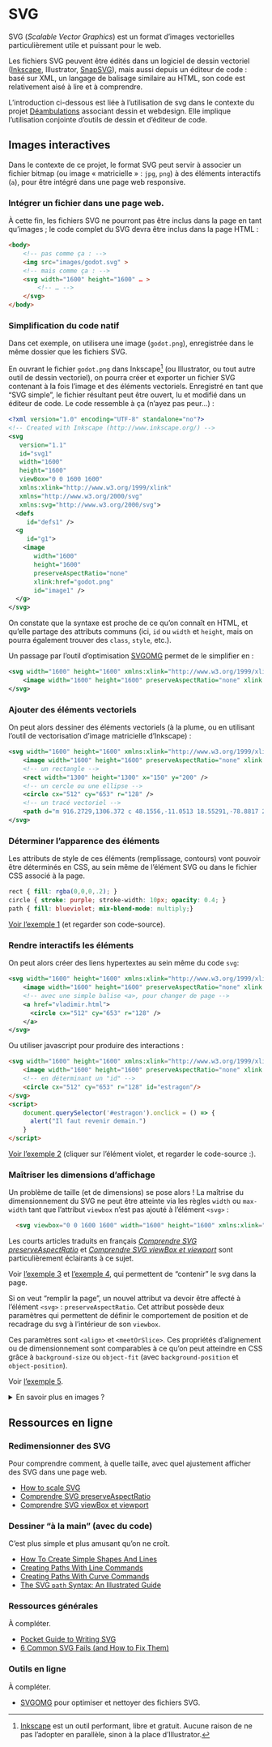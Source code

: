 # SVG

SVG (_Scalable Vector Graphics_) est un format d’images vectorielles particulièrement utile et puissant pour le web.

Les fichiers SVG peuvent être édités dans un logiciel de dessin vectoriel ([Inkscape](https://inkscape.org/), Illustrator, [SnapSVG](http://snapsvg.io/)), mais aussi depuis un éditeur de code : basé sur XML, un langage de balisage similaire au HTML, son code est relativement aisé à lire et à comprendre.


L’introduction ci-dessous est liée à l’utilisation de svg dans le contexte du projet [Déambulations](../../projets/deambulations/) associant dessin et webdesign. Elle implique l’utilisation conjointe d’outils de dessin et d’éditeur de code.

## Images interactives

Dans le contexte de ce projet, le format SVG peut servir à associer un fichier bitmap (ou image « matricielle » : `jpg`, `png`) à des éléments interactifs (`a`), pour être intégré dans une page web responsive.

### Intégrer un fichier dans une page web.

À cette fin, les fichiers SVG ne pourront pas être inclus dans la page en tant qu’images ; le code complet du SVG devra être inclus dans la page HTML :

```html
<body>
    <!-- pas comme ça : -->
    <img src="images/godot.svg" >
    <!-- mais comme ça : -->
    <svg width="1600" height="1600" … >
        <!-- … -->
    </svg>
</body>
```

### Simplification du code natif


Dans cet exemple, on utilisera une image (`godot.png`), enregistrée dans le même dossier que les fichiers SVG.

En ouvrant le fichier `godot.png` dans Inkscape[^inkscape] (ou Illustrator, ou tout autre outil de dessin vectoriel), on pourra créer et exporter un fichier SVG contenant à la fois l’image et des éléments vectoriels. Enregistré en tant que “SVG simple”, le fichier résultant peut être ouvert, lu et modifié dans un éditeur de code. Le code ressemble à ça (n’ayez pas peur…) :
```svg
<?xml version="1.0" encoding="UTF-8" standalone="no"?>
<!-- Created with Inkscape (http://www.inkscape.org/) -->
<svg
   version="1.1"
   id="svg1" 
   width="1600"
   height="1600"
   viewBox="0 0 1600 1600"
   xmlns:xlink="http://www.w3.org/1999/xlink"
   xmlns="http://www.w3.org/2000/svg"
   xmlns:svg="http://www.w3.org/2000/svg">
  <defs
     id="defs1" />
  <g
     id="g1">
    <image
       width="1600"
       height="1600"
       preserveAspectRatio="none"
       xlink:href="godot.png"
       id="image1" />
  </g>
</svg>
```
On constate que la syntaxe est proche de ce qu’on connaît en HTML, et qu’elle partage des attributs communs (ici, `id` ou `width` et `height`, mais on pourra également trouver des `class`, `style`, etc.).

Un passage par l’outil d’optimisation [SVGOMG](https://jakearchibald.github.io/svgomg/) permet de le simplifier en :
```svg
<svg width="1600" height="1600" xmlns:xlink="http://www.w3.org/1999/xlink" xmlns="http://www.w3.org/2000/svg">
    <image width="1600" height="1600" preserveAspectRatio="none" xlink:href="godot.png"/>
</svg>
```
### Ajouter des éléments vectoriels

On peut alors dessiner des éléments vectoriels (à la plume, ou en utilisant l’outil de vectorisation d’image matricielle d’Inkscape) :

```svg
<svg width="1600" height="1600" xmlns:xlink="http://www.w3.org/1999/xlink" xmlns="http://www.w3.org/2000/svg">
    <image width="1600" height="1600" preserveAspectRatio="none" xlink:href="godot.png"/>
    <!-- un rectangle -->
    <rect width="1300" height="1300" x="150" y="200" />
    <!-- un cercle ou une ellipse -->
    <circle cx="512" cy="653" r="128" />
    <!-- un tracé vectoriel -->
    <path d="m 916.2729,1306.372 c 48.1556,-11.0513 18.55291,-78.8817 21.96576,-113.853 -2.45027,-50.8545 -7.84742,-101.4353 -16.88179,-151.4709 -3.47495,-57.13398 12.66694,-112.84982 15.29162,-169.74706 4.17391,-54.32155 9.35373,-108.62351 16.08136,-162.57081 9.08847,-37.9406 -0.73762,-71.71054 -24.78509,-102.92862 -19.50981,-5.22488 -15.21956,55.1467 -33.3096,70.19839 -9.37246,25.27298 -43.45161,78.31062 -70.82762,45.98419 -34.23116,-35.95875 -22.23597,-89.86858 -30.53729,-134.75714 -12.8157,-15.77232 10.20024,-46.09783 7.27158,-14.42088 -0.0445,31.2079 36.79661,41.26863 38.76896,72.37637 9.66383,-26.56594 -31.73053,-50.24646 12.22187,-75.53359 22.06759,-26.03168 -0.81054,-72.52223 37.7081,-90.26944 42.05105,-15.39849 -2.32787,-56.85282 7.25478,-87.79357 -32.66266,-15.89561 -10.79458,-32.67472 9.7907,-40.80794 -2.56876,-48.07817 52.46099,-63.78597 89.45141,-45.78651 43.33155,9.05163 10.57705,68.50552 42.22555,76.56019 27.7962,16.03518 -36.1899,18.41176 -9.0436,39.79575 -6.3047,42.07892 64.5826,2.12957 86.525,25.98079 49.5105,24.69236 87.349,68.94955 117.7839,114.31496 25.1208,43.20873 -21.7168,87.00884 -23.2116,127.1801 21.0242,51.19621 41.6633,103.06518 53.9363,157.18531 3.7935,33.14908 26.8662,81.29267 -14.8519,98.84583 -23.3416,27.1333 1.1333,77.16738 -2.89,112.95838 4.8137,37.5594 -0.675,75.4813 6.7207,112.6939 3.8921,36.1552 -5.0412,75.6066 5.6145,109.9254 25.7867,6.5695 18.0206,40.691 16.8637,65.4029 -22.0143,15.1754 -77.8087,12.83 -65.2496,-29.6575 -25.1272,-92.6917 -38.9492,-276.9075 -50.9353,-309.5169 -12.6699,-34.8028 -11.0444,-111.38476 -65.9976,-81.01727 -26.0228,7.96919 -12.4992,43.91288 -46.0035,42.37736 -51.48487,6.08381 -21.888,54.54351 -34.9574,88.92871 -5.9884,30.1895 9.0958,195.2807 1.2092,280.1451 -27.13024,13.2497 -66.60056,21.6481 -107.18976,8.7405" />
</svg>
```
### Déterminer l’apparence des éléments

Les attributs de style de ces éléments (remplissage, contours) vont pouvoir être déterminés en CSS, au sein même de l’élément SVG ou dans le fichier CSS associé à la page.
```css
rect { fill: rgba(0,0,0,.2); }
circle { stroke: purple; stroke-width: 10px; opacity: 0.4; }
path { fill: blueviolet; mix-blend-mode: multiply;}
```
[Voir l’exemple 1](exemples/exemple-svg-1.html) (et regarder son code-source).


### Rendre interactifs les éléments

On peut alors créer des liens hypertextes au sein même du code `svg`:

```svg
<svg width="1600" height="1600" xmlns:xlink="http://www.w3.org/1999/xlink" xmlns="http://www.w3.org/2000/svg">
    <image width="1600" height="1600" preserveAspectRatio="none" xlink:href="godot.png"/>
    <!-- avec une simple balise <a>, pour changer de page -->
    <a href="vladimir.html">
      <circle cx="512" cy="653" r="128" />
    </a>
</svg>
```
Ou utiliser javascript pour produire des interactions :
```html
<svg width="1600" height="1600" xmlns:xlink="http://www.w3.org/1999/xlink" xmlns="http://www.w3.org/2000/svg">
    <image width="1600" height="1600" preserveAspectRatio="none" xlink:href="godot.png"/>
    <!-- en déterminant un "id" -->
    <circle cx="512" cy="653" r="128" id="estragon"/>
</svg>
<script>
    document.querySelector('#estragon').onclick = () => {
      alert("Il faut revenir demain.")
    }
</script>
```
[Voir l’exemple 2](exemples/exemple-svg-2.html) (cliquer sur l’élément violet, et regarder le code-source :).

### Maîtriser les dimensions d’affichage

Un problème de taille (et de dimensions) se pose alors ! La maîtrise du dimensionnement du SVG ne peut être atteinte via les règles `width` ou `max-width` tant que l’attribut `viewbox` n’est pas ajouté à l’élément `<svg>` :

```html
  <svg viewbox="0 0 1600 1600" width="1600" height="1600" xmlns:xlink="http://www.w3.org/1999/xlink" xmlns="http://www.w3.org/2000/svg">
```
Les courts articles traduits en français [_Comprendre SVG preserveAspectRatio_](https://la-cascade.io/articles/comprendre-svg-preserveaspectratio) et [_Comprendre SVG viewBox et viewport_](https://la-cascade.io/articles/comprendre-svg-viewbox-et-viewport) sont particulièrement éclairants à ce sujet.

Voir [l’exemple 3](exemples/exemple-svg-3.html) et [l’exemple 4](exemples/exemple-svg-4.html), qui permettent de “contenir” le svg dans la page.

Si on veut “remplir la page”, un nouvel attribut va devoir être affecté à l’élément `<svg>` : `preserveAspectRatio`. Cet attribut possède deux paramètres qui permettent de définir le comportement de position et de recadrage du svg à l’intérieur de son `viewbox`. 

Ces paramètres sont `<align>` et `<meetOrSlice>`. Ces propriétés d’alignement ou de dimensionnement sont comparables à ce qu’on peut atteindre en CSS grâce à `background-size` ou `object-fit` (avec `background-position` et `object-position`). 

Voir [l’exemple 5](exemples/exemple-svg-5.html).

<style>tr {border:none}</style>

<details>
<summary>En savoir plus en images ?</summary>

<p>Images empruntées à l’article <a href="https://alistapart.com/article/practical-svg/">Practical SVG</a> de Chris Coyer.</p>

<p>Les propriétés d’alignement avec <code>meet</code>:</p>
<table>
<tr>
<td><img src="images/par-000.png"><p style="margin:0 0 .5em">xMinYmin meet</p></td>
<td><img src="images/par-001.png"><p style="margin:0 0 .5em">xMidYmin meet</p></td>
<td><img src="images/par-002.png"><p style="margin:0 0 .5em">xMaxYmin meet</p></td>
</tr><tr>
<td><img src="images/par-003.png"><p style="margin:0 0 .5em">xMinYmid meet</p></td>
<td><img src="images/par-004.png"><p style="margin:0 0 .5em">xMidYmid meet</p></td>
<td><img src="images/par-005.png"><p style="margin:0 0 .5em">xMaxYmid meet</p></td>
</tr><tr>
<td><img src="images/par-006.png"><p style="margin:0 0 .5em">xMinYmax meet</p></td>
<td><img src="images/par-007.png"><p style="margin:0 0 .5em">xMindmax meet</p></td>
<td><img src="images/par-008.png"><p style="margin:0 0 .5em">xMaxYmax meet</p></td>
</tr>
</table>
<p>Les propriétés d’alignement avec <code>slice</code>:</p>
<table>
<tr>
<tr>  
<td><img src="images/par2-000.png"><p style="margin:0 0 .5em">xMinYmin slice</p></td>
<td><img src="images/par2-001.png"><p style="margin:0 0 .5em">xMidYmin slice</p></td>
<td><img src="images/par2-002.png"><p style="margin:0 0 .5em">xMaxYmin slice</p></td>
</tr><tr>
<td><img src="images/par2-003.png"><p style="margin:0 0 .5em">xMinYmid slice</p></td>
<td><img src="images/par2-004.png"><p style="margin:0 0 .5em">xMidYmid slice</p></td>
<td><img src="images/par2-005.png"><p style="margin:0 0 .5em">xMaxYmid slice</p></td>
</tr><tr>
<td><img src="images/par2-006.png"><p style="margin:0 0 .5em">xMinYmax slice</p></td>
<td><img src="images/par2-007.png"><p style="margin:0 0 .5em">xMindmax slice</p></td>
<td><img src="images/par2-008.png"><p style="margin:0 0 .5em">xMaxYmax slice</p></td>
</tr>
</table>
</details>

## Ressources en ligne

### Redimensionner des SVG

Pour comprendre comment, à quelle taille, avec quel ajustement afficher des SVG dans une page web.

- [How to scale SVG](https://css-tricks.com/scale-svg/)
- [Comprendre SVG preserveAspectRatio](https://la-cascade.io/articles/comprendre-svg-preserveaspectratio)
- [Comprendre SVG viewBox et viewport](https://la-cascade.io/articles/comprendre-svg-viewbox-et-viewport)

### Dessiner “à la main” (avec du code)

C’est plus simple et plus amusant qu’on ne croît.

- [How To Create Simple Shapes And Lines](https://vanseodesign.com/web-design/svg-shapes-lines/)
- [Creating Paths With Line Commands](https://vanseodesign.com/web-design/svg-paths-line-commands/)
- [Creating Paths With Curve Commands](https://vanseodesign.com/web-design/svg-paths-curve-commands/)
- [The SVG `path` Syntax: An Illustrated Guide ](https://css-tricks.com/svg-path-syntax-illustrated-guide/)

### Ressources générales

À compléter.

- [Pocket Guide to Writing SVG](https://svgpocketguide.com/)
- [6 Common SVG Fails (and How to Fix Them)](https://css-tricks.com/6-common-svg-fails-and-how-to-fix-them/)

### Outils en ligne

À compléter.

- [SVGOMG](https://jakearchibald.github.io/svgomg/) pour optimiser et nettoyer des fichiers SVG.




















[^inkscape]: [Inkscape](https://inkscape.org/) est un outil performant, libre et gratuit. Aucune raison  de ne pas l’adopter en parallèle, sinon à la place d’Illustrator.
